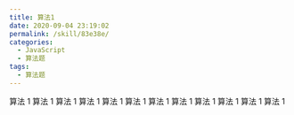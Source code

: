 ```yaml
---
title: 算法1
date: 2020-09-04 23:19:02
permalink: /skill/83e38e/
categories:
  - JavaScript
  - 算法题
tags:
  - 算法题
---
```


算法 1 算法 1 算法 1 算法 1 算法 1 算法 1 算法 1 算法 1 算法 1 算法 1 算法 1 算法 1

<!-- more -->
